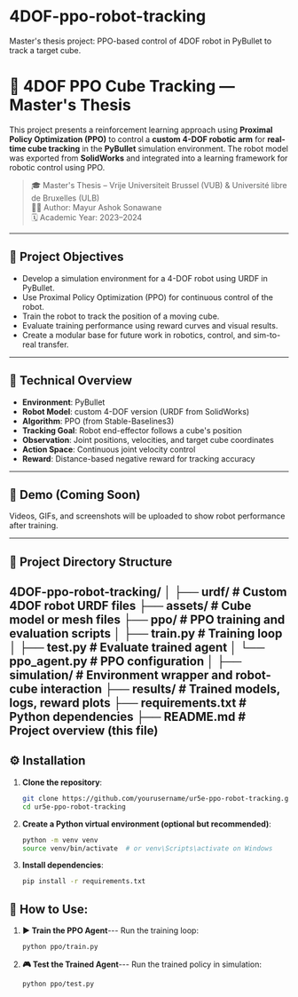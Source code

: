 # 4DOF-ppo-robot-tracking
Master's thesis project: PPO-based control of 4DOF robot in PyBullet to track a target cube.
# 🤖 4DOF PPO Cube Tracking — Master's Thesis

This project presents a reinforcement learning approach using **Proximal Policy Optimization (PPO)** to control a **custom 4-DOF  robotic arm** for **real-time cube tracking** in the **PyBullet** simulation environment. The robot model was exported from **SolidWorks** and integrated into a learning framework for robotic control using PPO.

> 🎓 Master's Thesis – Vrije Universiteit Brussel (VUB) & Université libre de Bruxelles (ULB)  
> 👨‍🔬 Author: Mayur Ashok Sonawane  
> 🗓️ Academic Year: 2023–2024  

---

## 🎯 Project Objectives

- Develop a simulation environment for a 4-DOF robot using URDF in PyBullet.
- Use Proximal Policy Optimization (PPO) for continuous control of the robot.
- Train the robot to track the position of a moving cube.
- Evaluate training performance using reward curves and visual results.
- Create a modular base for future work in robotics, control, and sim-to-real transfer.

---

## 🧠 Technical Overview

- **Environment**: PyBullet  
- **Robot Model**: custom 4-DOF version (URDF from SolidWorks)  
- **Algorithm**: PPO (from Stable-Baselines3)  
- **Tracking Goal**: Robot end-effector follows a cube's position  
- **Observation**: Joint positions, velocities, and target cube coordinates  
- **Action Space**: Continuous joint velocity control  
- **Reward**: Distance-based negative reward for tracking accuracy

---

## 📸 Demo (Coming Soon)

Videos, GIFs, and screenshots will be uploaded to show robot performance after training.

---

## 📁 Project Directory Structure

4DOF-ppo-robot-tracking/
│
├── urdf/ # Custom 4DOF robot URDF files
├── assets/ # Cube model or mesh files
├── ppo/ # PPO training and evaluation scripts
│ ├── train.py # Training loop
│ ├── test.py # Evaluate trained agent
│ └── ppo_agent.py # PPO configuration
│
├── simulation/ # Environment wrapper and robot-cube interaction
├── results/ # Trained models, logs, reward plots
├── requirements.txt # Python dependencies
├── README.md # Project overview (this file)
---

## ⚙️ Installation

1. **Clone the repository**:
   ```bash
   git clone https://github.com/yourusername/ur5e-ppo-robot-tracking.git
   cd ur5e-ppo-robot-tracking

2. **Create a Python virtual environment (optional but recommended)**:
   ```bash
   python -m venv venv
   source venv/bin/activate  # or venv\Scripts\activate on Windows
3. **Install dependencies**:
   ```bash
   pip install -r requirements.txt

## 🚀 How to Use:

1. **▶️ Train the PPO Agent**---
Run the training loop:
   ```bash
   python ppo/train.py

2. **🎮 Test the Trained Agent**---
Run the trained policy in simulation:
   ```bash
   python ppo/test.py










